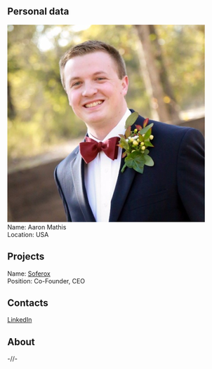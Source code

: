 ## Personal data
![ photo](photo/aaron_mathis.jpg)  
Name: Aaron Mathis    
Location: USA  
## Projects 
Name: [Soferox](../projects/soferox.md)  
Position: Co-Founder, CEO 
## Contacts
[LinkedIn](https://www.linkedin.com/in/aaron-mathis-492727112/)  
## About
-//-
